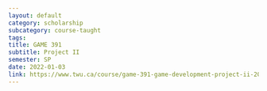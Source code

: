 ```yaml
---
layout: default
category: scholarship
subcategory: course-taught
tags:
title: GAME 391
subtitle: Project II
semester: SP
date: 2022-01-03
link: https://www.twu.ca/course/game-391-game-development-project-ii-2021-2022
---
```


